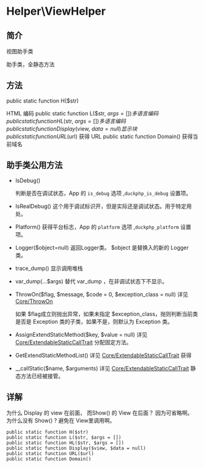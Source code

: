 # Helper\ViewHelper

## 简介

视图助手类

助手类，全静态方法
## 方法

public static function H($str)

HTML 编码
public static function L($str, $args = [])
多语言编码
public static function HL($str, $args = [])
多语言编码
public static function Display($view, $data = null)
显示块
public static function URL($url)
获得 URL
public static function Domain()
获得当前域名

## 助手类公用方法
- IsDebug()

    判断是否在调试状态，App 的  `is_debug` 选项 ,`duckphp_is_debug` 设置项。
    
- IsRealDebug()
    这个用于调试标识开，但是实际还是调试状态。用于特定用处。
    
- Platform()
    获得平台标志，App 的  `platform` 选项 ,`duckphp_platform` 设置项。
    
- Logger($object=null)
    返回Logger类。
    $object 是替换入的新的 Logger 类。
    
- trace_dump()
    显示调用堆栈
    
- var_dump(...$args)
    替代 var_dump ，在非调试状态下不显示。
    
- ThrowOn($flag, $message, $code = 0, $exception_class = null) 详见 [Core/ThrowOn](Core-ThrowOn.md)

    如果 $flag成立则抛出异常，如果未指定 $exception_class，抛则判断当前类是否是 Exception 类的子类，如果不是，则默认为 Exception 类。    
- AssignExtendStaticMethod($key, $value = null)   详见 [Core/ExtendableStaticCallTrait](Core-ExtendableStaticCallTrait.md)
    分配固定方法。

- GetExtendStaticMethodList() 详见 [Core/ExtendableStaticCallTrait](Core-ExtendableStaticCallTrait.md)
    获得
- \_\_callStatic($name, $arguments) 详见 [Core/ExtendableStaticCallTrait](Core-ExtendableStaticCallTrait.md)
    静态方法已经被接管。
## 详解


为什么 Display 的 view 在前面， 而Show() 的 View 在后面？ 因为可省略啊。
为什么没有 Show() ? 避免在 View里调用啊。


    public static function H($str)
    public static function L($str, $args = [])
    public static function HL($str, $args = [])
    public static function Display($view, $data = null)
    public static function URL($url)
    public static function Domain()

